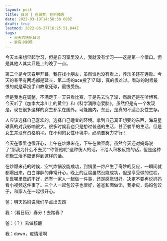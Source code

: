 ```yaml
---
layout: post
title: 日记 | 在做梦，在听播客
date: 2022-03-19T14:58:30.000Z
draft: true
lastmod: 2022-06-27T16:25:51.844Z
tags:
  - 天天的快乐日记
  - 家有小剧场
---
```

今天本来想早起学习，但是自习室里没人，我就没有学习——这是第一个借口。但是其他人其实只是上的晚了一点。

第二个是今天春甲开幕，我在找小朋友，虽然谁也没有看上，养乐多还在连败。今天的春甲有两场都是延长，第二场的ace投了171球，真的很难过。看球的时候最恨的就是草投手和故意死球，最恨受伤。

但是我也在调整，不满足于一天只看比赛，于是先去洗了澡，然后还是在听博客。
今天听了《加拿大冰川上的黄金》和《科学消除恋爱脑》，虽然但是有一个发现是，现在很多这样的女生都呆在国外。可能国内，东亚，是真的不适合女性生存。

人应该选择自己喜欢的，选择自己适宜的环境。拿到自己真正想要的东西，海马星球真的对我影响很大。很多时候我也只是想过普通的生活，甚至躺平的生活，但是女生并没有资格躺平。在不利的女性环境中，必须要努力才行！

今天在家里也很开心，上午在炒爆米花，下午在做豆腐。虽然今天还对妈妈说了“那我为什么不去买”“你管他呢”这种伤人的话，不给人积极反馈的话，但是这种积极生活不应该得到这样的话。

在炒爆米花的时候，空气炸锅没能成功，到锅里一炒产生了奇妙的反应，一瞬间就都爆出来，白白胖胖的非常开心。晚上的豆腐虽然没能成功，但是享受做的过程，复盘哪里做的不好，还有一家人一起做一件事，还是感觉很好。决定不要再说妈妈看小视频这件事了。三个人一起包饺子也很好，爸爸和面做馅，我擀皮，妈妈包饺子，和家人在一起很开心。

爸：明天妈妈说我们早点出去昂

我：（看日历）春分！去踏春？

爸：（？）去做核酸

我：down，疫情滚啊
